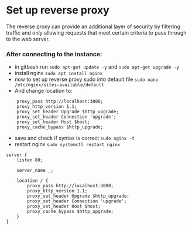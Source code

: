 # Set up reverse proxy
The reverse proxy can provide an additional layer of security by filtering traffic and only allowing requests that meet certain criteria to pass through to the web server.
### After connecting to the instance:
- in gitbash run `sudo apt-get update -y` and `sudo apt-get upgrade -y`
- install nginx `sudo apt install nginx`
- now to set up reverse proxy sudo into default file `sudo nano /etc/nginx/sites-available/default`
- And change location to:
```
    proxy_pass http://localhost:3000;
    proxy_http_version 1.1;
    proxy_set_header Upgrade $http_upgrade;
    proxy_set_header Connection 'upgrade';
    proxy_set_header Host $host;
    proxy_cache_bypass $http_upgrade;
```
- save and check if syntax is correct `sudo nginx -t`
- restart nginx `sudo systemctl restart nginx`

```
server {
    listen 80;

    server_name _;

    location / {
        proxy_pass http://localhost:3000;
        proxy_http_version 1.1;
        proxy_set_header Upgrade $http_upgrade;
        proxy_set_header Connection 'upgrade';
        proxy_set_header Host $host;
        proxy_cache_bypass $http_upgrade;
    }
}
```
